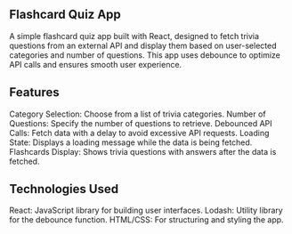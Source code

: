 ## Flashcard Quiz App
A simple flashcard quiz app built with React, designed to fetch trivia questions from an external API and display them based on user-selected categories and number of questions. This app uses debounce to optimize API calls and ensures smooth user experience.

## Features
Category Selection: Choose from a list of trivia categories.
Number of Questions: Specify the number of questions to retrieve.
Debounced API Calls: Fetch data with a delay to avoid excessive API requests.
Loading State: Displays a loading message while the data is being fetched.
Flashcards Display: Shows trivia questions with answers after the data is fetched.

## Technologies Used
React: JavaScript library for building user interfaces.
Lodash: Utility library for the debounce function.
HTML/CSS: For structuring and styling the app.
